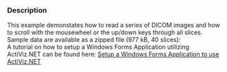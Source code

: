 ### Description
This example demonstates how to read a series of DICOM images and how to scroll with the mousewheel or the up/down keys through all slices.<br />
Sample data are available as a zipped file (977 kB, 40 slices): []([File:VTK_Examples_StandardFormats_Input_DicomTestImages.zip])<br />
A tutorial on how to setup a Windows Forms Application utilizing ActiViz.NET can be found here: [Setup a Windows Forms Application to use ActiViz.NET](http://www.vtk.org/Wiki/VTK/CSharp/ActiViz.NET)
